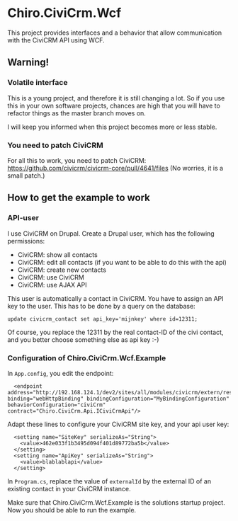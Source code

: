 # Chiro.CiviCrm.Wcf

This project provides interfaces and a behavior that allow communication with the CiviCRM
API using WCF.

## Warning!

### Volatile interface

This is a young project, and therefore it is still changing a lot. So if you use this
in your own software projects, chances are high that you will have to refactor things
as the master branch moves on.

I will keep you informed when this project becomes more or less stable.

### You need to patch CiviCRM

For all this to work, you need to patch CiviCRM:
https://github.com/civicrm/civicrm-core/pull/4641/files
(No worries, it is a small patch.)

## How to get the example to work

### API-user

I use CiviCRM on Drupal. Create a Drupal user, which has the following permissions:

* CiviCRM: show all contacts
* CiviCRM: edit all contacts (if you want to be able to do this with the api)
* CiviCRM: create new contacts
* CiviCRM: use CiviCRM
* CiviCRM: use AJAX API

This user is automatically a contact in CiviCRM. You have to assign an API key to the user. This has to be done by a query on the database:

    update civicrm_contact set api_key='mijnkey' where id=12311;

Of course, you replace the 12311 by the real contact-ID of the civi contact, and you better choose something else as api key :-)

### Configuration of Chiro.CiviCrm.Wcf.Example

In `App.config`, you edit the endpoint:

      <endpoint 
	address="http://192.168.124.1/dev2/sites/all/modules/civicrm/extern/rest.php" 
	binding="webHttpBinding" bindingConfiguration="MyBindingConfiguration" 
	behaviorConfiguration="civiCrm" contract="Chiro.CiviCrm.Api.ICiviCrmApi"/>

Adapt these lines to configure your CiviCRM site key, and your api user key:

      <setting name="SiteKey" serializeAs="String">
        <value>462e033f1b3495d094f401d89772ba5b</value>
      </setting>
      <setting name="ApiKey" serializeAs="String">
        <value>blablablapi</value>
      </setting>

In `Program.cs`, replace the value of `externalId` by the external ID of an existing contact 
in your CiviCRM instance.

Make sure that Chiro.CiviCrm.Wcf.Example is the solutions startup project. Now you should be able to run the example.
